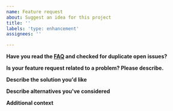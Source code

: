 ```yaml
---
name: Feature request
about: Suggest an idea for this project
title: ''
labels: 'type: enhancement'
assignees: ''

---
```


**Have you read the [FAQ](https://bit.ly/ShakaFAQ) and checked for duplicate open issues?**


**Is your feature request related to a problem? Please describe.**
<!-- A clear and concise description of what the problem is. Ex. I'm always frustrated when [...] -->


**Describe the solution you'd like**
<!-- A clear and concise description of what you want to happen. -->


**Describe alternatives you've considered**
<!-- A clear and concise description of any alternative solutions or features you've considered. -->


**Additional context**
<!-- Add any other context or screenshots about the feature request here. -->
